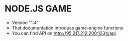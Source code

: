 # NODE.JS GAME

* Version "1.4"
* That documentation introduse game-engine functions
* You can find API on http://95.217.212.200:1234/api
